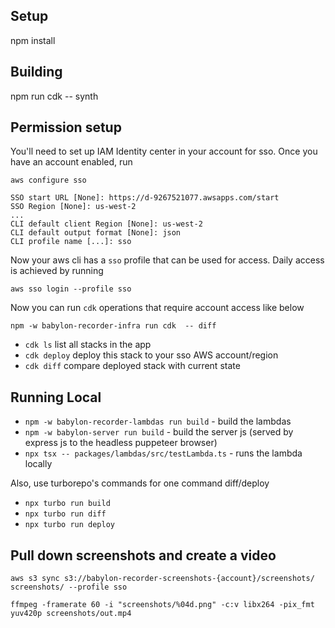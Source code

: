 ## Setup

npm install

## Building
npm run cdk -- synth

## Permission setup
You'll need to set up IAM Identity center in your account for sso.  Once you have an account enabled, run

```
aws configure sso
```

```
SSO start URL [None]: https://d-9267521077.awsapps.com/start
SSO Region [None]: us-west-2
...
CLI default client Region [None]: us-west-2
CLI default output format [None]: json
CLI profile name [...]: sso
```

Now your aws cli has a `sso` profile that can be used for access.  Daily access is achieved by running
```
aws sso login --profile sso
```

Now you can run `cdk` operations that require account access like below

`npm -w babylon-recorder-infra run cdk  -- diff`

 * `cdk ls`          list all stacks in the app
 * `cdk deploy`      deploy this stack to your sso AWS account/region
 * `cdk diff`        compare deployed stack with current state

## Running Local

* `npm -w babylon-recorder-lambdas run build` - build the lambdas
* `npm -w babylon-server run build` - build the server js (served by express js to the headless puppeteer browser)
* `npx tsx -- packages/lambdas/src/testLambda.ts` - runs the lambda locally

Also, use turborepo's commands for one command diff/deploy
* `npx turbo run build`
* `npx turbo run diff`
* `npx turbo run deploy`

## Pull down screenshots and create a video

`aws s3 sync s3://babylon-recorder-screenshots-{account}/screenshots/ screenshots/ --profile sso`

`ffmpeg -framerate 60 -i "screenshots/%04d.png" -c:v libx264 -pix_fmt yuv420p screenshots/out.mp4`
